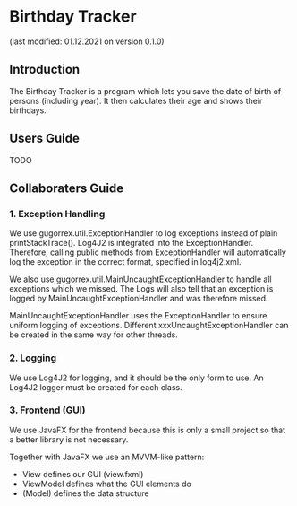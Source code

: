 # Birthday Tracker
(last modified: 01.12.2021 on version 0.1.0)
## Introduction
The Birthday Tracker is a program which lets you save the date of birth of
persons (including year). It then calculates their age and shows their
birthdays.
## Users Guide
TODO
## Collaboraters Guide
### 1. Exception Handling
We use gugorrex.util.ExceptionHandler to log exceptions instead of plain
printStackTrace(). Log4J2 is integrated into the ExceptionHandler.
Therefore, calling public methods from ExceptionHandler will automatically
log the exception in the correct format, specified in log4j2.xml.

We also use gugorrex.util.MainUncaughtExceptionHandler to handle all
exceptions which we missed. The Logs will also tell that an exception
is logged by MainUncaughtExceptionHandler and was therefore missed.

MainUncaughtExceptionHandler uses the ExceptionHandler to ensure uniform
logging of exceptions. Different xxxUncaughtExceptionHandler can be created
in the same way for other threads.

### 2. Logging
We use Log4J2 for logging, and it should be the only form to use.
An Log4J2 logger must be created for each class.

### 3. Frontend (GUI)
We use JavaFX for the frontend because this is only a small project so that
a better library is not necessary.

Together with JavaFX we use an MVVM-like pattern:
 - View defines our GUI (view.fxml)
 - ViewModel defines what the GUI elements do
 - (Model) defines the data structure